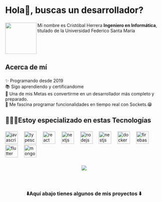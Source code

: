 <h1 align="left">Hola👋, buscas un desarrollador?</h1>

###

<img align="left" height="100" src="https://upload.wikimedia.org/wikipedia/commons/4/47/Logo_UTFSM.png"  />

###

<p align="left">Mi nombre es Cristóbal Herrera <strong>Ingeniero en Informática</strong>, <br>titulado de la Universidad Federico Santa María</p>

###

<br clear="both">

<h2 align="left">Acerca de mí</h2>

###

<p align="left">✨ Programando desde 2019<br>📚 Sigo aprendiendo y certificandome<br>🎯 Una de mis Metas es convertirme en un desarrollador más completo y preparado.<br>🎲 Me fascina programar funcionalidades en tiempo real con Sockets.😁</p>

###

<h2 align="left">👨🏻‍💻Estoy especializado en estas Tecnologías</h2>

###

<div align="left">
  <img src="https://cdn.jsdelivr.net/gh/devicons/devicon/icons/javascript/javascript-original.svg" height="40" alt="javascript logo"  />
  <img width="12" />
  <img src="https://cdn.jsdelivr.net/gh/devicons/devicon/icons/typescript/typescript-original.svg" height="40" alt="typescript logo"  />
  <img width="12" />
  <img src="https://cdn.jsdelivr.net/gh/devicons/devicon/icons/react/react-original.svg" height="40" alt="react logo"  />
  <img width="12" />
  <img src="https://cdn.jsdelivr.net/gh/devicons/devicon/icons/nextjs/nextjs-original.svg" height="40" alt="nextjs logo"  />
  <img width="12" />
  <img src="https://cdn.jsdelivr.net/gh/devicons/devicon/icons/nodejs/nodejs-original.svg" height="40" alt="nodejs logo"  />
  <img width="12" />
  <img src="https://upload.wikimedia.org/wikipedia/commons/thumb/a/a8/NestJS.svg/1200px-NestJS.svg.png" height="40" alt="nestjs logo"  />
  <img width="12" />
  <img src="https://cdn.jsdelivr.net/gh/devicons/devicon/icons/docker/docker-original.svg" height="40" alt="docker logo"  />
  <img width="12" />
  <img src="https://cdn.jsdelivr.net/gh/devicons/devicon/icons/firebase/firebase-plain.svg" height="40" alt="firebase logo"  />
  <img width="12" />
  <img src="https://cdn.jsdelivr.net/gh/devicons/devicon/icons/flutter/flutter-original.svg" height="40" alt="flutter logo"  />
  <img width="12" />
  <img src="https://cdn.jsdelivr.net/gh/devicons/devicon/icons/mongodb/mongodb-original.svg" height="40" alt="mongodb logo"  />
</div>

###

<div align="center">
  <img src="https://visitor-badge.laobi.icu/badge?page_id=H33Criss.H33Criss&left_text=Visitantes"  />
</div>

###

<br clear="both">

<h3 align="center">⬇️Aquí abajo tienes algunos de mis proyectos ⬇️</h3>

###

